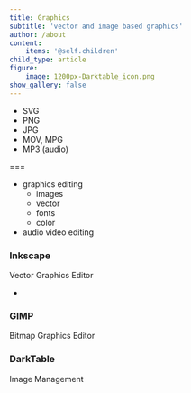 ```yaml
---
title: Graphics
subtitle: 'vector and image based graphics'
author: /about
content:
    items: '@self.children'
child_type: article
figure:
    image: 1200px-Darktable_icon.png
show_gallery: false
---
```


- SVG
- PNG
- JPG
- MOV, MPG
- MP3 (audio)


===

- graphics editing
  - images
  - vector
  - fonts
  - color
- audio video editing

### Inkscape
Vector Graphics Editor

- 

### GIMP
Bitmap Graphics Editor


### DarkTable
Image Management
